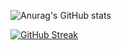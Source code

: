 
![Anurag's GitHub stats](https://github-readme-stats.vercel.app/api?username=it-AhmedTaha&theme=dark&show_icons=true)

[![GitHub Streak](http://github-readme-streak-stats.herokuapp.com?user=it-AhmedTaha&date_format=M%20j%5B%2C%20Y%5D)](https://git.io/streak-stats)
